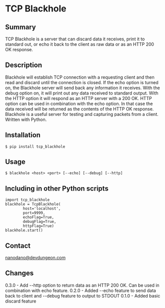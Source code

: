 # TCP Blackhole

## Summary

TCP Blackhole is a server that can discard data it receives, print it to standard out, or echo it back to the client as raw data or as an HTTP 200 OK response.

## Description

Blackhole will establish TCP connection with a requesting client and then read and discard until the connection is closed.
If the echo option is turned on, the Blackhole server will send back any information it receives. With the debug option
on, it will print out any data received to standard output. With the HTTP option it will respond as an HTTP server
with a 200 OK. HTTP option can be used in combination with the echo option. In that case the data received will be returned
as the contents of the HTTP OK response. Blackhole is a useful server for testing and capturing packets from a client.
Written with Python.

## Installation

	$ pip install tcp_blackhole

## Usage

	$ blackhole <host> <port> [--echo] [--debug] [--http]


## Including in other Python scripts

```
import tcp_blackhole
blackhole = TcpBlackhole(
        host='localhost',
        port=9999,
        echoFlag=True,
        debugFlag=True,
        httpFlag=True)
blackhole.start()
```

## Contact

nanodano@devdungeon.com

## Changes

0.3.0 - Add --http option to return data as an HTTP 200 OK. Can be used in combination with echo feature.
0.2.0 - Added --echo feature to send data back to client and --debug feature to output to STDOUT
0.1.0 - Added basic discard feature


